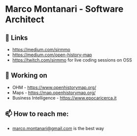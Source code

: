 # Marco Montanari - Software Architect

## 🔗 Links
- https://medium.com/sirmmo
- https://medium.com/open-history-map
- https://twitch.com/sirmmo for live coding sessions on OSS 

## 🔭 Working on
- OHM - https://www.openhistorymap.org/  
- Maps - https://map.openhistorymap.org/
- Business Intelligence - https://www.epocaricerca.it

## 📫 How to reach me: 
- marco.montanari@gmail.com is the best way
